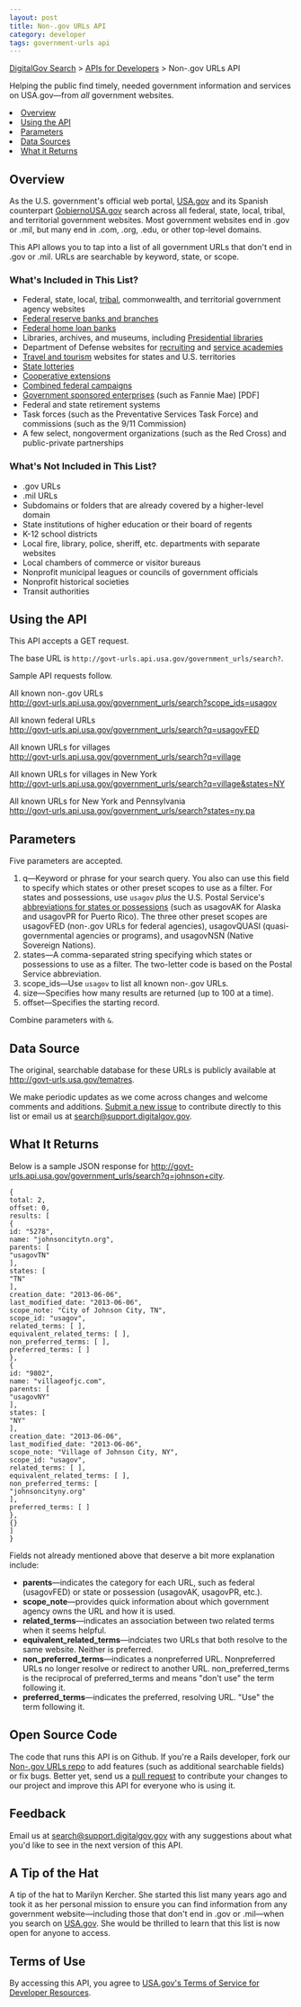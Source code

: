 ```yaml
---
layout: post
title: Non-.gov URLs API
category: developer
tags: government-urls api
---
```


[DigitalGov Search](/index.html) > [APIs for Developers](/developer/index.html) > Non-.gov URLs API

Helping the public find timely, needed government information and services on USA.gov&mdash;from *all* government websites.

  <li class="overview current"><a href="#overview">Overview</a>
  <li class="api"><a href="#using-the-api">Using the API</a>
  <li class="parameters"><a href="#parameters">Parameters</a>
  <li class="sources"><a href="#data-sources">Data Sources</a>
  <li class="returns"><a href="#what-it-returns">What it Returns</a>

<a name="overview"></a>

## Overview

As the U.S. government's official web portal, [USA.gov](https://www.usa.gov/) and its Spanish counterpart [GobiernoUSA.gov](https://gobierno.usa.gov/) search across all federal, state, local, tribal, and territorial government websites. Most government websites end in .gov or .mil, but many end in .com, .org, .edu, or other top-level domains.

This API allows you to tap into a list of all government URLs that don't end in .gov or .mil. URLs are searchable by keyword, state, or scope.

### What's Included in This List?

* Federal, state, local, [tribal](https://www.usa.gov/tribes), commonwealth, and territorial government agency websites
* [Federal reserve banks and branches](http://www.federalreserve.gov/otherfrb.htm)
* [Federal home loan banks](http://www.fhlbanks.com)
* Libraries, archives, and museums, including [Presidential libraries](http://www.archives.gov/presidential-libraries/)
* Department of Defense websites for [recruiting](http://www.defense.gov/Sites/DOD-Websites?category=Recruiting) and [service academies](http://www.defense.gov/Sites/DOD-Websites?category=Academy)
* [Travel and tourism](https://www.usa.gov/recreation-and-travel) websites for states and U.S. territories
* [State lotteries](https://www.usa.gov/state-lotteries)
* [Cooperative extensions](http://nifa.usda.gov/partners-and-extension-map)
* [Combined federal campaigns](http://www.opm.gov/combined-federal-campaign/find-local-campaigns/locator/)
* [Government sponsored enterprises](https://www.fas.org/sgp/crs/misc/RS21663.pdf) (such as Fannie Mae) [PDF]
* Federal and state retirement systems
* Task forces (such as the Preventative Services Task Force) and commissions (such as the 9/11 Commission)
* A few select, nongoverment organizations (such as the Red Cross) and public-private partnerships

### What's Not Included in This List?

* .gov URLs
* .mil URLs
* Subdomains or folders that are already covered by a higher-level domain
* State institutions of higher education or their board of regents
* K-12 school districts
* Local fire, library, police, sheriff, etc. departments with separate websites
* Local chambers of commerce or visitor bureaus
* Nonprofit municipal leagues or councils of government officials
* Nonprofit historical societies
* Transit authorities

<a name="using-the-api"></a>

## Using the API

This API accepts a GET request.

The base URL is `http://govt-urls.api.usa.gov/government_urls/search?`.

Sample API requests follow.

All known non-.gov URLs  
<http://govt-urls.api.usa.gov/government_urls/search?scope_ids=usagov>

All known federal URLs  
<http://govt-urls.api.usa.gov/government_urls/search?q=usagovFED>

All known URLs for villages  
<http://govt-urls.api.usa.gov/government_urls/search?q=village>

All known URLs for villages in New York  
<http://govt-urls.api.usa.gov/government_urls/search?q=village&states=NY>

All known URLs for New York and Pennsylvania  
<http://govt-urls.api.usa.gov/government_urls/search?states=ny,pa>

<a name="parameters"></a>

## Parameters

Five parameters are accepted.

1. q&mdash;Keyword or phrase for your search query. You also can use this field to specify which states or other preset scopes to use as a filter. For states and possessions, use `usagov` *plus* the U.S. Postal Service's [abbreviations for states or possessions](http://pe.usps.gov/text/pub28/28apb.htm) (such as usagovAK for Alaska and usagovPR for Puerto Rico). The three other preset scopes are usagovFED (non-.gov URLs for federal agencies), usagovQUASI (quasi-governmental agencies or programs), and usagovNSN (Native Sovereign Nations).
1. states&mdash;A comma-separated string specifying which states or possessions to use as a filter. The two-letter code is based on the Postal Service abbreviation.
1. scope_ids&mdash;Use `usagov` to list all known non-.gov URLs.
1. size&mdash;Specifies how many results are returned (up to 100 at a time).
1. offset&mdash;Specifies the starting record.

Combine parameters with `&`.

<a name="data-sources"></a>

## Data Source

The original, searchable database for these URLs is publicly available at <http://govt-urls.usa.gov/tematres>.

We make periodic updates as we come across changes and welcome comments and additions. [Submit a new issue](https://github.com/GSA/govt-urls/issues) to contribute directly to this list or email us at <search@support.digitalgov.gov>.

<a name="what-it-returns"></a>

## What It Returns

Below is a sample JSON response for <http://govt-urls.api.usa.gov/government_urls/search?q=johnson+city>.

    {
    total: 2,
    offset: 0,
    results: [
    {
    id: "5278",
    name: "johnsoncitytn.org",
    parents: [
    "usagovTN"
    ],
    states: [
    "TN"
    ],
    creation_date: "2013-06-06",
    last_modified_date: "2013-06-06",
    scope_note: "City of Johnson City, TN",
    scope_id: "usagov",
    related_terms: [ ],
    equivalent_related_terms: [ ],
    non_preferred_terms: [ ],
    preferred_terms: [ ]
    },
    {
    id: "9802",
    name: "villageofjc.com",
    parents: [
    "usagovNY"
    ],
    states: [
    "NY"
    ],
    creation_date: "2013-06-06",
    last_modified_date: "2013-06-06",
    scope_note: "Village of Johnson City, NY",
    scope_id: "usagov",
    related_terms: [ ],
    equivalent_related_terms: [ ],
    non_preferred_terms: [
    "johnsoncityny.org"
    ],
    preferred_terms: [ ]
    },
    {}
    ]
    }
<a name="code-samples"></a>

Fields not already mentioned above that deserve a bit more explanation include:

* **parents**&mdash;indicates the category for each URL, such as federal (usagovFED) or state or possession (usagovAK, usagovPR, etc.).
* **scope_note**&mdash;provides quick information about which government agency owns the URL and how it is used.
* **related_terms**&mdash;indicates an association between two related terms when it seems helpful.
* **equivalent_related_terms**&mdash;indciates two URLs that both resolve to the same website. Neither is preferred.
* **non_preferred_terms**&mdash;indicates a nonpreferred URL. Nonpreferred URLs no longer resolve or redirect to another URL. non_preferred_terms is the reciprocal of preferred_terms and means "don't use" the term following it.
* **preferred_terms**&mdash;indicates the preferred, resolving URL. "Use" the term following it.

## Open Source Code

The code that runs this API is on Github. If you're a Rails developer, fork our
[Non-.gov URLs repo](https://github.com/GSA/govt-urls) to add features (such
as additional searchable fields) or fix bugs. Better yet, send us a [pull request](https://github.com/GSA/govt-urls/pulls)
to contribute your changes to our project and improve this API for everyone who is using it.

## Feedback

Email us at <search@support.digitalgov.gov> with any suggestions about what you'd like to see in the next version of this API.

## A Tip of the Hat

A tip of the hat to Marilyn Kercher. She started this list many years ago and took it as her personal mission to ensure you can find information from any government website—including those that don't end in .gov or .mil—when you search on [USA.gov](https://www.usa.gov/). She would be thrilled to learn that this list is now open for anyone to access.

## Terms of Use

By accessing this API, you agree to [USA.gov's Terms of Service for Developer Resources](https://www.usa.gov/About/developer-resources/terms-of-service.shtml).